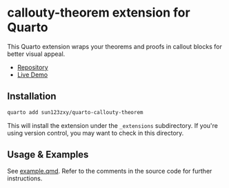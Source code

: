 # callouty-theorem extension for Quarto

This Quarto extension wraps your theorems and proofs in callout blocks for better visual appeal.

- [Repository](https://github.com/sun123zxy/quarto-callouty-theorem)
- [Live Demo](https://sun123zxy.github.io/quarto-callouty-theorem)

## Installation

```bash
quarto add sun123zxy/quarto-callouty-theorem
```

This will install the extension under the `_extensions` subdirectory. If you're using version control, you may want to check in this directory.

## Usage & Examples

See [example.qmd](example.qmd). Refer to the comments in the source code for further instructions.